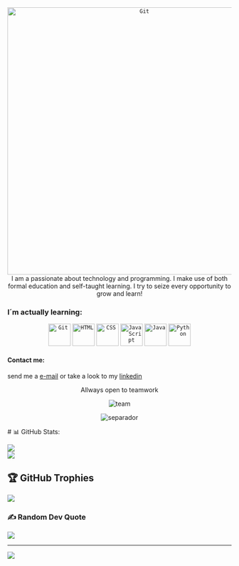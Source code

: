 <div align="center">
<code><img width="600px" src="https://github.com/HernanVega753/HernanVega753/assets/135767976/99a0847a-529b-40b4-ba25-ea9c8219795f" alt="Git" title="Git"/></code>
</div>
<div>
	
</div>

<div align="center">I am a passionate about technology and programming. I make use of both formal education and self-taught learning. I try to seize every opportunity to grow and learn!</div>
<H3>I´m actually learning:</H3>	
<div class:images align="center">
	<code><img width="50" src="https://user-images.githubusercontent.com/25181517/192108372-f71d70ac-7ae6-4c0d-8395-51d8870c2ef0.png" alt="Git" title="Git"/></code>
	<code><img width="50" src="https://user-images.githubusercontent.com/25181517/192158954-f88b5814-d510-4564-b285-dff7d6400dad.png" alt="HTML" title="HTML"/></code>
	<code><img width="50" src="https://user-images.githubusercontent.com/25181517/183898674-75a4a1b1-f960-4ea9-abcb-637170a00a75.png" alt="CSS" title="CSS"/></code>
	<code><img width="50" src="https://user-images.githubusercontent.com/25181517/117447155-6a868a00-af3d-11eb-9cfe-245df15c9f3f.png" alt="JavaScript" title="JavaScript"/></code>
	<code><img width="50" src="https://user-images.githubusercontent.com/25181517/117201156-9a724800-adec-11eb-9a9d-3cd0f67da4bc.png" alt="Java" title="Java"/></code>
	<code><img width="50" src="https://user-images.githubusercontent.com/25181517/183423507-c056a6f9-1ba8-4312-a350-19bcbc5a8697.png" alt="Python" title="Python"/></code>
</div>

<H4>Contact me:</H4>
	
send me a [e-mail](hervega123@gmail.com) or take a look to my [linkedin](www.linkedin.com/in/hernán-pablo-vega-aa2304278)

<p align="center">Allways open to teamwork</p>
<p align="center">
	<img  src="https://github.com/HernanVega753/HernanVega753/assets/135767976/bec74268-9e3d-44d4-aac5-668825fa8563" alt="team" title="team"/>
</p>
<p align="center">
	<img  src="https://github.com/HernanVega753/HernanVega753/assets/135767976/49ead6a5-8bef-461c-960c-bffe2384348e" alt="separador" title="separador"/>
</p>
# 📊 GitHub Stats:

	
![](https://github-readme-stats.vercel.app/api?username=HernanVega753&theme=prussian&hide_border=false&include_all_commits=false&count_private=false)<br/>
![](https://github-readme-streak-stats.herokuapp.com/?user=HernanVega753&theme=prussian&hide_border=false)<br/>

## 🏆 GitHub Trophies

	
![](https://github-profile-trophy.vercel.app/?username=HernanVega753&theme=apprentice&no-frame=false&no-bg=true&margin-w=4)

### ✍️ Random Dev Quote

	
![](https://quotes-github-readme.vercel.app/api?type=horizontal&theme=radical)

---

	
[![](https://visitcount.itsvg.in/api?id=HernanVega753&icon=0&color=0)](https://visitcount.itsvg.in)

<!-- Proudly created with GPRM ( https://gprm.itsvg.in ) -->





<!--
**HernanVega753/HernanVega753** is a ✨ _special_ ✨ repository because its `README.md` (this file) appears on your GitHub profile.

Here are some ideas to get you started:

- 🔭 I’m currently working on my self
- 🌱 I’m currently learning Python, Java, JavaScript, MySQL, Html, CSS.
- 👯 I’m looking to collaborate on proyects 
- 🤔 I’m looking for help with ...
- 💬 Ask me about ...
- 📫 How to reach me: ...
- 😄 Pronouns: ...
- ⚡ Fun fact: ...
-->
